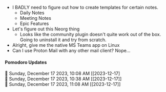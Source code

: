 - I BADLY need to figure out how to create templates for certain notes.
	- Daily Notes
	- Meeting Notes
	- Epic Features
- Let's figure out this Neorg thing
	- Looks like the community plugin doesn't quite work out of the box. Going to uninstall it and try from scratch.
- Alright, give me the native MS Teams app on Linux
- Can I use Proton Mail with any other mail client? Nope...


#### Pomodoro Updates

🍅 Sunday, December 17 2023, 10:08 AM [[2023-12-17]    
🍅 Sunday, December 17 2023, 10:38 AM [[2023-12-17]]    🍅 Sunday, December 17 2023, 11:08 AM [[2023-12-17]]